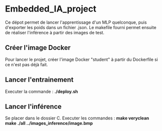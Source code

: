 # Embedded_IA_project

Ce dépot permet de lancer l'apprentissage d'un MLP quelconque, puis d'exporter les poids dans un fichier .json. Le makefile fourni permet ensuite de réaliser l'inférence à partir des images de test. 

## Créer l'image Docker

Pour lancer le projet, créer l'image Docker "student" à partir du Dockerfile si ce n'est pas déjà fait. 

## Lancer l'entrainement

Executer la commande : 
**./deploy.sh**

## Lancer l'inférence

Se placer dans le dossier C. Executer les commandes :
**make veryclean**
**make**
**./all ../images_inference/image.bmp**

